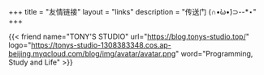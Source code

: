 +++
title = "友情链接"
layout = "links"
description = "传送门 (∩•̀ω•́)⊃--*⋆"
+++

{{< friend name="TONY'S STUDIO" url="https://blog.tonys-studio.top/" logo="https://tonys-studio-1308383348.cos.ap-beijing.myqcloud.com/blog/img/avatar/avatar.png" word="Programming, Study and Life" >}}
